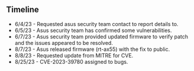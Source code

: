 ## Timeline ##

- 6/4/23 - Requested asus security team contact to report details to.
- 6/5/23 - Asus security team has confirmed some vulnerabilities.
- 6/7/23 - Asus security team provided updated firmware to verify patch and the issues appeared to be resolved.
- 8/7/23 - Asus released firmware (rt-ax55) with the fix to public.
- 8/8/23 - Requested update from MITRE for CVE.
- 8/25/23 - CVE-2023-39780 assigned to bugs.
